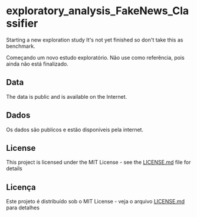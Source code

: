 # exploratory_analysis_FakeNews_Classifier

Starting a new exploration study
It's not yet finished so don't take this as benchmark. 

Começando um novo estudo exploratório. 
Não use como referência, pois ainda não está finalizado. 

## Data
The data is public and is available on the Internet. 

## Dados
Os dados são publicos e estão disponíveis pela internet. 

## License

This project is licensed under the MIT License - see the [LICENSE.md](LICENSE.md) file for details

## Licença 

Este projeto é distribuído sob o MIT License - veja o arquivo [LICENSE.md](LICENSE.md) para detalhes

